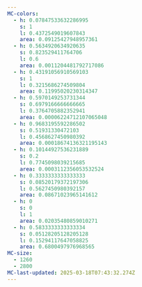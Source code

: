 ```yaml
---
MC-colors:
  - h: 0.07847533632286995
    s: 1
    l: 0.4372549019607843
    area: 0.09125427948957361
  - h: 0.5634920634920635
    s: 0.823529411764706
    l: 0.6
    area: 0.0011204481792717086
  - h: 0.43191056910569103
    s: 1
    l: 0.3215686274509804
    area: 0.11995020230314347
  - h: 0.5970149253731344
    s: 0.6979166666666665
    l: 0.3764705882352941
    area: 0.00006224712107065048
  - h: 0.9683195592286502
    s: 0.51931330472103
    l: 0.4568627450980392
    area: 0.00018674136321195143
  - h: 0.10144927536231889
    s: 0.2
    l: 0.7745098039215685
    area: 0.0003112356053532524
  - h: 0.3333333333333333
    s: 0.08520179372197306
    l: 0.5627450980392157
    area: 0.08671023965141612
  - h: 0
    s: 0
    l: 1
    area: 0.02035480859010271
  - h: 0.5833333333333334
    s: 0.05128205128205128
    l: 0.15294117647058825
    area: 0.6800497976968565
MC-size:
  - 1260
  - 2800
MC-last-updated: 2025-03-18T07:43:32.274Z
---
```


